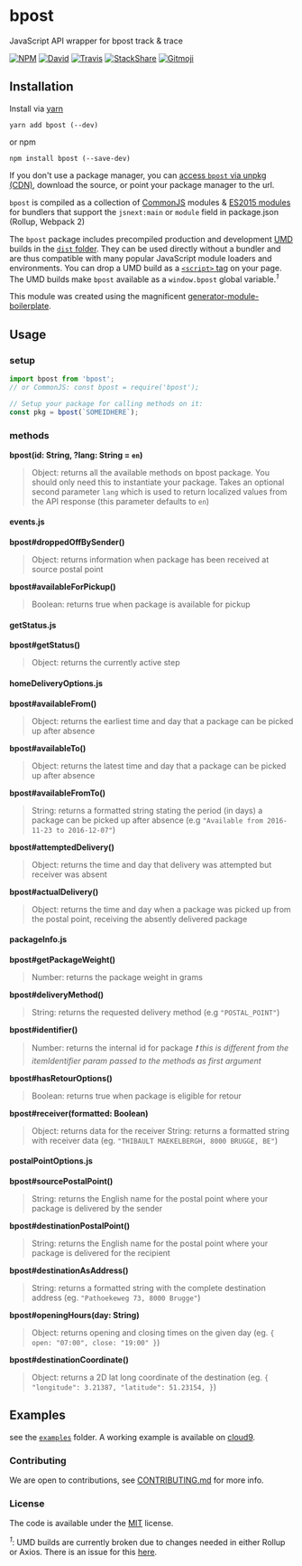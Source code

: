 # bpost

JavaScript API wrapper for bpost track &amp; trace

[![NPM](https://img.shields.io/npm/v/bpost.svg?style=flat-square)](https://www.npmjs.com/package/bpost)
[![David](https://img.shields.io/david/thibmaek/bpost.svg?style=flat-square)](https://david-dm.org/thibmaek/bpost)
[![Travis](https://img.shields.io/travis/thibmaek/bpost/master.svg?style=flat-square)](https://travis-ci.org/thibmaek/bpost)
[![StackShare](https://img.shields.io/badge/tech-stack-0690fa.svg?style=flat-square)](https://stackshare.io/thibmaek/bpost)
[![Gitmoji](https://img.shields.io/badge/gitmoji-%20😜%20😍-FFDD67.svg?style=flat-square)](https://gitmoji.carloscuesta.me/)

## Installation

Install via [yarn](https://github.com/yarnpkg/yarn)

	yarn add bpost (--dev)

or npm

	npm install bpost (--save-dev)


If you don't use a package manager, you can [access `bpost` via unpkg (CDN)](https://unpkg.com/bpost/), download the source, or point your package manager to the url.

`bpost` is compiled as a collection of [CommonJS](http://webpack.github.io/docs/commonjs.html) modules & [ES2015 modules](http://www.2ality.com/2014/09/es6-modules-final.html) for bundlers that support the `jsnext:main` or `module` field in package.json (Rollup, Webpack 2)

The `bpost` package includes precompiled production and development [UMD](https://github.com/umdjs/umd) builds in the [`dist` folder](https://unpkg.com/bpost/dist/). They can be used directly without a bundler and are thus compatible with many popular JavaScript module loaders and environments. You can drop a UMD build as a [`<script>` tag](https://unpkg.com/bpost) on your page. The UMD builds make `bpost` available as a `window.bpost` global variable.<sup>*1*</sup>

This module was created using the magnificent [generator-module-boilerplate](https://github.com/duivvv/generator-module-boilerplate).

## Usage

### setup

```js
import bpost from 'bpost';
// or CommonJS: const bpost = require('bpost');

// Setup your package for calling methods on it:
const pkg = bpost(`SOMEIDHERE`);
```

### methods
__bpost(id: String, ?lang: String = `en`)__
> Object: returns all the available methods on bpost package. You should only need this to instantiate your package. Takes an optional second parameter `lang` which is used to return localized values from the API response (this parameter defaults to `en`)

#### events.js
__bpost#droppedOffBySender()__
> Object: returns information when package has been received at source postal point

__bpost#availableForPickup()__
> Boolean: returns true when package is available for pickup

#### getStatus.js
__bpost#getStatus()__
> Object: returns the currently active step

#### homeDeliveryOptions.js
__bpost#availableFrom()__
> Object: returns the earliest time and day that a package can be picked up after absence

__bpost#availableTo()__
> Object: returns the latest time and day that a package can be picked up after absence

__bpost#availableFromTo()__
> String: returns a formatted string stating the period (in days) a package can be picked up after absence
(e.g `"Available from 2016-11-23 to 2016-12-07"`)

__bpost#attemptedDelivery()__
> Object: returns the time and day that delivery was attempted but receiver was absent

__bpost#actualDelivery()__
> Object: returns the time and day when a package was picked up from the postal point, receiving the absently delivered package

#### packageInfo.js
__bpost#getPackageWeight()__
> Number: returns the package weight in grams

__bpost#deliveryMethod()__
> String: returns the requested delivery method
(e.g `"POSTAL_POINT"`)

__bpost#identifier()__
> Number: returns the internal id for package
_❗ this is different from the itemIdentifier param passed to the methods as first argument_

__bpost#hasRetourOptions()__
> Boolean: returns true when package is eligible for retour

__bpost#receiver(formatted: Boolean)__
> Object: returns data for the receiver
> String: returns a formatted string with receiver data
(eg. `"THIBAULT MAEKELBERGH, 8000 BRUGGE, BE"`)

#### postalPointOptions.js
__bpost#sourcePostalPoint()__
> String: returns the English name for the postal point where your package is delivered by the sender

__bpost#destinationPostalPoint()__
> String: returns the English name for the postal point where your package is delivered for the recipient

__bpost#destinationAsAddress()__
> String: returns a formatted string with the complete destination address
(eg. `"Pathoekeweg 73, 8000 Brugge"`)

__bpost#openingHours(day: String)__
> Object: returns opening and closing times on the given day
(eg. `{ open: "07:00", close: "19:00" }`)

__bpost#destinationCoordinate()__
> Object: returns a 2D lat long coordinate of the destination
(eg. `{ "longitude": 3.21387, "latitude": 51.23154, }`)


## Examples

see the [`examples`](example/) folder. A working example is available on [cloud9](https://ide.c9.io/thibmaek_1/bpost).

### Contributing
We are open to contributions, see [CONTRIBUTING.md](CONTRIBUTING.md) for more info.

### License

The code is available under the [MIT](LICENSE) license.

<sup>*1*</sup>: UMD builds are currently broken due to changes needed in either Rollup or Axios. There is an issue for this [here](https://github.com/thibmaek/bpost/issues/28).
